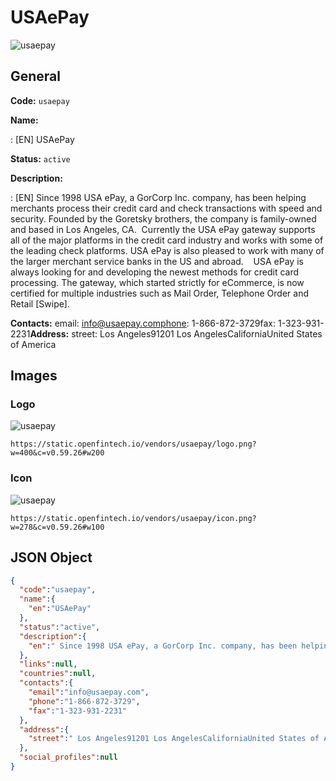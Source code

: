 
# USAePay 
![usaepay](https://static.openfintech.io/vendors/usaepay/logo.png?w=400&c=v0.59.26#w200)  

## General 
 
**Code:** `usaepay` 
 
**Name:** 
 
:	[EN] USAePay 
 
**Status:** `active` 
 
**Description:** 
 
: [EN]  Since 1998 USA ePay, a GorCorp Inc. company, has been helping merchants process their credit card and check transactions with speed and security. Founded by the Goretsky brothers, the company is family-owned and based in Los Angeles, CA.  Currently the USA ePay gateway supports all of the major platforms in the credit card industry and works with some of the leading check platforms. USA ePay is also pleased to work with many of the larger merchant service banks in the US and abroad.    USA ePay is always looking for and developing the newest methods for credit card processing. The gateway, which started strictly for eCommerce, is now certified for multiple industries such as Mail Order, Telephone Order and Retail [Swipe].   
 
**Contacts:** 
email: info@usaepay.comphone: 1-866-872-3729fax: 1-323-931-2231**Address:** 
street:  Los Angeles91201 Los AngelesCaliforniaUnited States of America  

## Images 

### Logo 
 
![usaepay](https://static.openfintech.io/vendors/usaepay/logo.png?w=400&c=v0.59.26#w200)  

```
https://static.openfintech.io/vendors/usaepay/logo.png?w=400&c=v0.59.26#w200
```  

### Icon 
 
![usaepay](https://static.openfintech.io/vendors/usaepay/icon.png?w=278&c=v0.59.26#w100)  

```
https://static.openfintech.io/vendors/usaepay/icon.png?w=278&c=v0.59.26#w100
```  

## JSON Object 

```json
{
  "code":"usaepay",
  "name":{
    "en":"USAePay"
  },
  "status":"active",
  "description":{
    "en":" Since 1998 USA ePay, a GorCorp Inc. company, has been helping merchants process their credit card and check transactions with speed and security.\u00a0Founded by the Goretsky brothers, the company is family-owned and based in Los Angeles, CA.\u00a0 Currently the USA ePay gateway supports all of the major platforms in the credit card industry and works with some of the leading check platforms. USA ePay is also pleased to work with many of the larger merchant service banks in the US and abroad. \u00a0\u00a0 USA ePay is always looking for and developing the newest methods for credit card processing. The gateway, which started strictly for eCommerce, is now certified for multiple industries such as Mail Order, Telephone Order and Retail [Swipe].\u00a0 "
  },
  "links":null,
  "countries":null,
  "contacts":{
    "email":"info@usaepay.com",
    "phone":"1-866-872-3729",
    "fax":"1-323-931-2231"
  },
  "address":{
    "street":" Los Angeles91201 Los AngelesCaliforniaUnited States of America "
  },
  "social_profiles":null
}
```  
